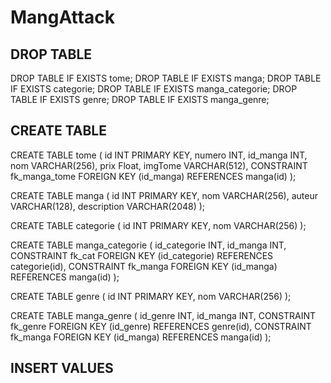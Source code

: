 # MangAttack

## DROP TABLE

DROP TABLE IF EXISTS tome;
DROP TABLE IF EXISTS manga;
DROP TABLE IF EXISTS categorie;
DROP TABLE IF EXISTS manga_categorie;
DROP TABLE IF EXISTS genre;
DROP TABLE IF EXISTS manga_genre;

## CREATE TABLE

CREATE TABLE tome (
    id INT PRIMARY KEY,
    numero INT,
    id_manga INT,
    nom VARCHAR(256),
    prix Float,
    imgTome VARCHAR(512),
    CONSTRAINT fk_manga_tome FOREIGN KEY (id_manga) REFERENCES manga(id)
    );

CREATE TABLE manga (
    id INT PRIMARY KEY,
    nom VARCHAR(256),
    auteur VARCHAR(128),
    description VARCHAR(2048)
    );
    
CREATE TABLE categorie (
    id INT PRIMARY KEY,
    nom VARCHAR(256)
	);
    
CREATE TABLE manga_categorie (
    id_categorie INT,
    id_manga INT,
    CONSTRAINT fk_cat FOREIGN KEY (id_categorie) REFERENCES categorie(id),
    CONSTRAINT fk_manga FOREIGN KEY (id_manga) REFERENCES manga(id)
	);

CREATE TABLE genre (
    id INT PRIMARY KEY,
    nom VARCHAR(256)
	);
    
CREATE TABLE manga_genre (
    id_genre INT,
    id_manga INT,
    CONSTRAINT fk_genre FOREIGN KEY (id_genre) REFERENCES genre(id),
    CONSTRAINT fk_manga FOREIGN KEY (id_manga) REFERENCES manga(id)
	);

## INSERT VALUES